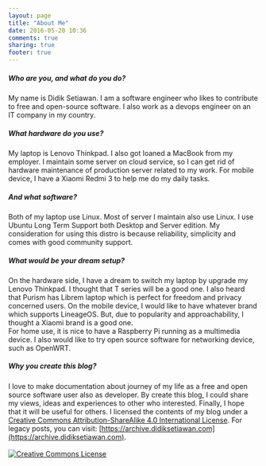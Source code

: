 ```yaml
---
layout: page
title: "About Me"
date: 2016-05-20 10:36
comments: true
sharing: true
footer: true
---
```


##### Who are you, and what do you do?

My name is Didik Setiawan. I am a software engineer who likes to contribute to
free and open-source software. I also work as a devops engineer on an IT
company in my country.

##### What hardware do you use?

My laptop is Lenovo Thinkpad. I also got loaned a MacBook from my employer. I
maintain some server on cloud service, so I can get rid of hardware maintenance
of production server related to my work. For mobile device, I have a Xiaomi
Redmi 3 to help me do my daily tasks.

##### And what software?

Both of my laptop use Linux. Most of server I maintain also use Linux. I use
Ubuntu Long Term Support both Desktop and Server edition. My consideration for
using this distro is because reliability, simplicity and comes with good
community support.

##### What would be your dream setup?

On the hardware side, I have a dream to switch my laptop by upgrade my Lenovo
Thinkpad. I thought that T series will be a good one. I also heard that Purism
has Librem laptop which is perfect for freedom and privacy concerned users.  On
the mobile device, I would like to have whatever brand which supports LineageOS.
But, due to popularity and approachability, I thought a Xiaomi brand is a good
one.  
For home use, it is nice to have a Raspberry Pi running as a multimedia device.
I also would like to try open source software for networking device, such as
OpenWRT.

##### Why you create this blog?

I love to make documentation about journey of my life as a free and open source
software user also as developer. By create this blog, I could share my views,
ideas and experiences to other who interested. Finally, I hope that it will be
useful for others. I licensed the contents of my blog under a 
<a rel="license" href="http://creativecommons.org/licenses/by-sa/4.0/">
Creative Commons Attribution-ShareAlike 4.0 International License</a>.
For legacy posts, you can visit: [https://archive.didiksetiawan.com](https://archive.didiksetiawan.com).
<br />
<br />
<a rel="license" href="http://creativecommons.org/licenses/by-sa/4.0/">
<img alt="Creative Commons License" style="border-width:0"
src="https://i.creativecommons.org/l/by-sa/4.0/88x31.png" />
</a>
